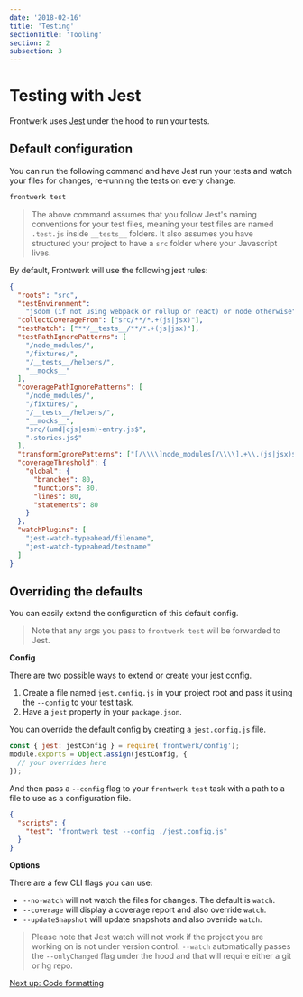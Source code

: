 ```yaml
---
date: '2018-02-16'
title: 'Testing'
sectionTitle: 'Tooling'
section: 2
subsection: 3
---
```


# Testing with Jest

Frontwerk uses [Jest][jest] under the hood to run your tests.

## Default configuration

You can run the following command and have Jest run your tests and watch your files for changes, re-running the tests on every change.

```bash
frontwerk test
```

> The above command assumes that you follow Jest's naming conventions for your test files, meaning your test files are named `.test.js` inside `__tests__` folders. It also assumes you have structured your project to have a `src` folder where your Javascript lives.

By default, Frontwerk will use the following jest rules:

```json
{
  "roots": "src",
  "testEnvironment":
    "jsdom (if not using webpack or rollup or react) or node otherwise",
  "collectCoverageFrom": ["src/**/*.+(js|jsx)"],
  "testMatch": ["**/__tests__/**/*.+(js|jsx)"],
  "testPathIgnorePatterns": [
    "/node_modules/",
    "/fixtures/",
    "/__tests__/helpers/",
    "__mocks__"
  ],
  "coveragePathIgnorePatterns": [
    "/node_modules/",
    "/fixtures/",
    "/__tests__/helpers/",
    "__mocks__",
    "src/(umd|cjs|esm)-entry.js$",
    ".stories.js$"
  ],
  "transformIgnorePatterns": ["[/\\\\]node_modules[/\\\\].+\\.(js|jsx)$"],
  "coverageThreshold": {
    "global": {
      "branches": 80,
      "functions": 80,
      "lines": 80,
      "statements": 80
    }
  },
  "watchPlugins": [
    "jest-watch-typeahead/filename",
    "jest-watch-typeahead/testname"
  ]
}
```

## Overriding the defaults

You can easily extend the configuration of this default config.

> Note that any args you pass to `frontwerk test` will be forwarded to Jest.

**Config**

There are two possible ways to extend or create your jest config.

1. Create a file named `jest.config.js` in your project root and pass it using the `--config` to your test task.
2. Have a `jest` property in your `package.json`.

You can override the default config by creating a `jest.config.js` file.

```javascript
const { jest: jestConfig } = require('frontwerk/config');
module.exports = Object.assign(jestConfig, {
  // your overrides here
});
```

And then pass a `--config` flag to your `frontwerk test` task with a path to a file to use as a configuration file.

```json
{
  "scripts": {
    "test": "frontwerk test --config ./jest.config.js"
  }
}
```

**Options**

There are a few CLI flags you can use:

* `--no-watch` will not watch the files for changes. The default is `watch`.
* `--coverage` will display a coverage report and also override `watch`.
* `--updateSnapshot` will update snapshots and also override `watch`.

> Please note that Jest watch will not work if the project you are working on is not under version control. `--watch` automatically passes the `--onlyChanged` flag under the hood and that will require either a git or hg repo.

[Next up: Code formatting][code-formatting]

[jest]: https://facebook.github.io/jest/
[code-formatting]: /docs/format
